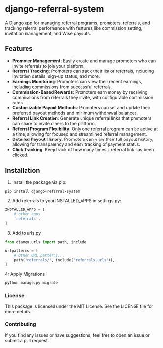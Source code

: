 # django-referral-system

A Django app for managing referral programs, promoters, referrals, and tracking referral performance with features like
commission setting, invitation management, and Wise payouts.

## Features
* **Promoter Management**: Easily create and manage promoters who can invite referrals to join your platform.
* **Referral Tracking**: Promoters can track their list of referrals, including invitation details, sign-up status, and more.
* **Earnings Monitoring**: Promoters can view their recent earnings, including commissions from successful referrals.
* **Commission-Based Rewards**: Promoters earn money by receiving commissions from referrals they invite, with configurable commission rates.
* **Customizable Payout Methods**: Promoters can set and update their preferred payout methods and minimum withdrawal balances.
* **Referral Link Creation**: Generate unique referral links that promoters can share to invite others to the platform.
* **Referral Program Flexibility**: Only one referral program can be active at a time, allowing for focused and streamlined referral management.
* **Detailed Payout History**: Promoters can view their full payout history, allowing for transparency and easy tracking of payment status.
* **Click Tracking**: Keep track of how many times a referral link has been clicked.

## Installation

1. Install the package via pip:

```bash
pip install django-referral-system
```

2. Add referrals to your INSTALLED_APPS in settings.py:

```python
INSTALLED_APPS = [
    # other apps
    'referrals',
]
```

3. Add to urls.py
```python
from django.urls import path, include

urlpatterns = [
    # Other URL patterns...
    path('referrals/', include("referrals.urls")),
]
```
4: Apply Migrations
```bash
python manage.py migrate
```


### License
This package is licensed under the MIT License. See the LICENSE file for more details.

### Contributing
If you find any issues or have suggestions, feel free to open an issue or submit a pull request.